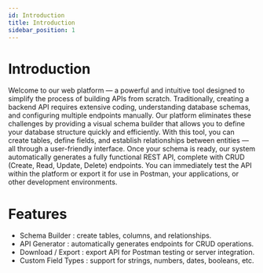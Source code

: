 ```yaml
---
id: Introduction
title: Introduction
sidebar_position: 1
---
```


# Introduction

Welcome to our web platform — a powerful and intuitive tool designed to simplify the process of building APIs from scratch. Traditionally, creating a backend API requires extensive coding, understanding database schemas, and configuring multiple endpoints manually. Our platform eliminates these challenges by providing a visual schema builder that allows you to define your database structure quickly and efficiently.
With this tool, you can create tables, define fields, and establish relationships between entities — all through a user-friendly interface. Once your schema is ready, our system automatically generates a fully functional REST API, complete with CRUD (Create, Read, Update, Delete) endpoints. You can immediately test the API within the platform or export it for use in Postman, your applications, or other development environments.

# Features

* Schema Builder : create tables, columns, and relationships.
* API Generator : automatically generates endpoints for CRUD operations.
* Download / Export : export API for Postman testing or server integration.
* Custom Field Types : support for strings, numbers, dates, booleans, etc.
